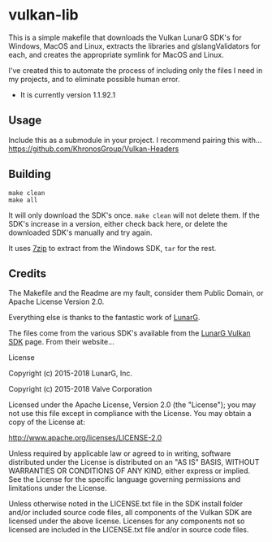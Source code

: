 vulkan-lib
==========

This is a simple makefile that downloads the Vulkan LunarG SDK's for Windows, MacOS and Linux, extracts the libraries and glslangValidators for each, and creates the appropriate symlink for MacOS and Linux.

I've created this to automate the process of including only the files I need in my projects, and to eliminate possible human error.

* It is currently version 1.1.92.1

Usage
-----

Include this as a submodule in your project.
I recommend pairing this with...
https://github.com/KhronosGroup/Vulkan-Headers

Building
--------
    make clean
    make all

It will only download the SDK's once. ```make clean``` will not delete them. If the SDK's increase in a version, either check back here, or delete the downloaded SDK's manually and try again.

It uses [7zip](https://www.7-zip.org/download.html) to extract from the Windows SDK, ```tar``` for the rest.

Credits
-------

The Makefile and the Readme are my fault, consider them Public Domain, or Apache License Version 2.0.

Everything else is thanks to the fantastic work of [LunarG](https://www.lunarg.com/).

The files come from the various SDK's available from the [LunarG Vulkan SDK](https://vulkan.lunarg.com/sdk/home) page. From their website...


License

Copyright (c) 2015-2018 LunarG, Inc.

Copyright (c) 2015-2018 Valve Corporation

Licensed under the Apache License, Version 2.0 (the "License"); you may not use this file except in compliance with the License. You may obtain a copy of the License at:

http://www.apache.org/licenses/LICENSE-2.0

Unless required by applicable law or agreed to in writing, software distributed under the License is distributed on an "AS IS" BASIS, WITHOUT WARRANTIES OR CONDITIONS OF ANY KIND, either express or implied. See the License for the specific language governing permissions and limitations under the License.

Unless otherwise noted in the LICENSE.txt file in the SDK install folder and/or included source code files, all components of the Vulkan SDK are licensed under the above license. Licenses for any components not so licensed are included in the LICENSE.txt file and/or in source code files.